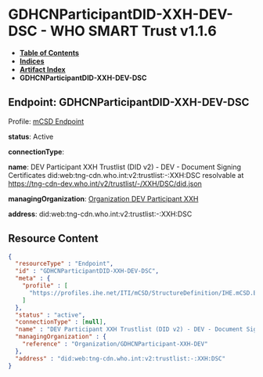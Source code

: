 # GDHCNParticipantDID-XXH-DEV-DSC - WHO SMART Trust v1.1.6

* [**Table of Contents**](toc.md)
* [**Indices**](indices.md)
* [**Artifact Index**](artifacts.md)
* **GDHCNParticipantDID-XXH-DEV-DSC**

## Endpoint: GDHCNParticipantDID-XXH-DEV-DSC

Profile: [mCSD Endpoint](https://profiles.ihe.net/ITI/mCSD/4.0.0/StructureDefinition-IHE.mCSD.Endpoint.html)

**status**: Active

**connectionType**: 

**name**: DEV Participant XXH Trustlist (DID v2) - DEV - Document Signing Certificates did:web:tng-cdn.who.int:v2:trustlist:-:XXH:DSC resolvable at https://tng-cdn-dev.who.int/v2/trustlist/-/XXH/DSC/did.json

**managingOrganization**: [Organization DEV Participant XXH](Organization-GDHCNParticipant-XXH-DEV.md)

**address**: did:web:tng-cdn.who.int:v2:trustlist:-:XXH:DSC



## Resource Content

```json
{
  "resourceType" : "Endpoint",
  "id" : "GDHCNParticipantDID-XXH-DEV-DSC",
  "meta" : {
    "profile" : [
      "https://profiles.ihe.net/ITI/mCSD/StructureDefinition/IHE.mCSD.Endpoint"
    ]
  },
  "status" : "active",
  "connectionType" : [null],
  "name" : "DEV Participant XXH Trustlist (DID v2) - DEV - Document Signing Certificates\ndid:web:tng-cdn.who.int:v2:trustlist:-:XXH:DSC\nresolvable at https://tng-cdn-dev.who.int/v2/trustlist/-/XXH/DSC/did.json",
  "managingOrganization" : {
    "reference" : "Organization/GDHCNParticipant-XXH-DEV"
  },
  "address" : "did:web:tng-cdn.who.int:v2:trustlist:-:XXH:DSC"
}

```
